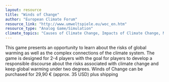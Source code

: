 ```yaml
---
layout: resource
title: "Winds of Change"
author: "European Climate Forum"
resource_link: "http://www.umweltspiele.eu/woc_en.htm"
resource_type: "Analog Game/Simulation"
climate_topics: "Causes of Climate Change, Impacts of Climate Change, Mitigation, Adaptation"
---
```


This game presents an opportunity to learn about the risks of global warming as well as the complex connections of the climate system.   The game is designed for 2-4 players with the goal for players to develop a responsible discourse about the risks associated with climate change and keep global warming under two degrees.  Winds of Change can be purchased for 29,90 € (approx. 35 USD) plus shipping
